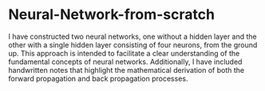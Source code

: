 # Neural-Network-from-scratch
I have constructed two neural networks, one without a hidden layer and the other with a single hidden layer consisting of four neurons, from the ground up. 
This approach is intended to facilitate a clear understanding of the fundamental concepts of neural networks. 
Additionally, I have included handwritten notes that highlight the mathematical derivation of both the forward propagation and back propagation processes.
